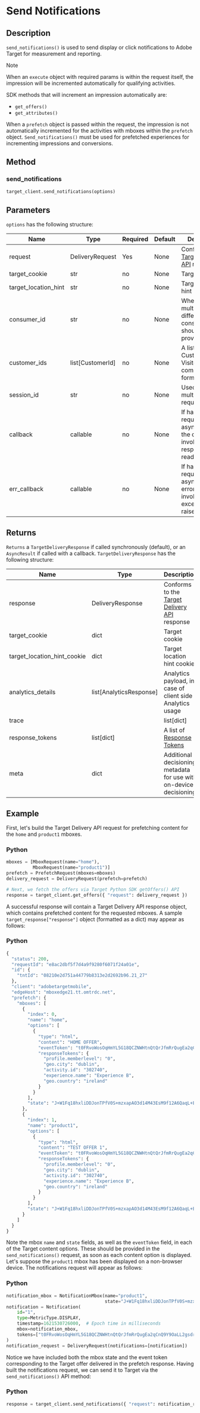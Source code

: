 # Send Notifications

## Description

`send_notifications()` is used to send display or click notifications to Adobe Target for measurement and reporting.

>[!NOTE]
>
>When an `execute` object with required params is within the request itself, the impression will be incremented automatically for qualifying activities.

SDK methods that will increment an impression automatically are:

* `get_offers()`
* `get_attributes()`

When a `prefetch` object is passed within the request, the impression is not automatically incremented for the activities with mboxes within the `prefetch` object. `Send_notifications()` must be used for prefetched experiences for incrementing impressions and conversions.

## Method

### send_notifications

```python
target_client.send_notifications(options)
```

## Parameters

`options` has the following structure:

|Name|Type|Required|Default|Description|
| --- | --- | --- | --- | --- |
|request|DeliveryRequest|Yes|None|Conforms to the [Target Delivery API](/help/dev/implement/delivery-api/index.md) request|
|target_cookie|str|no|None|Target cookie|
|target_location_hint|str|no|None|Target location hint|
|consumer_id|str|no|None|When stitching multiple calls, different consumer IDs should be provided|
|customer_ids|list[CustomerId]|no|None|A list of Customer Ids in VisitorId-compatible format|
|session_id|str|no|None|Used for linking multiple requests|
|callback|callable|no|None|If handling request asynchronously, the callback is invoked when response is ready|
|err_callback|callable|no|None|If handling request asynchronously, error callback is invoked when exception is raised|

## Returns

`Returns` a `TargetDeliveryResponse` if called synchronously (default), or an `AsyncResult` if called with a callback. `TargetDeliveryResponse` has the following structure:

|Name|Type|Description|
| --- | --- | --- |
|response|DeliveryResponse|Conforms to the [Target Delivery API](/help/dev/implement/delivery-api/index.md) response|
|target_cookie|dict|Target cookie|
|target_location_hint_cookie|dict|Target location hint cookie|
|analytics_details|list[AnalyticsResponse]|Analytics payload, in case of client side Analytics usage|
|trace||list[dict]|Aggregated trace data for all request mboxes/views|
|response_tokens|list[dict]|A list of [​Response Tokens](https://experienceleague.adobe.com/docs/target/using/administer/response-tokens.html)|
|meta|dict|Additional decisioning metadata for use with on-device-decisioning|

## Example

First, let's build the Target Delivery API request for prefetching content for the `home` and `product1` mboxes.

### Python

```python
mboxes = [MboxRequest(name="home"),
          MboxRequest(name="product1")]
prefetch = PrefetchRequest(mboxes=mboxes)
delivery_request = DeliveryRequest(prefetch=prefetch)

# Next, we fetch the offers via Target Python SDK getOffers() API
response = target_client.get_offers({ "request": delivery_request })
```

A successful response will contain a Target Delivery API response object, which contains prefetched content for the requested mboxes. A sample `target_response["response"]` object (formatted as a dict) may appear as follows:

### Python

```python
{
  "status": 200,
  "requestId": "e8ac2dbf5f7d4a9f9280f6071f24a01e",
  "id": {
    "tntId": "08210e2d751a44779b8313e2d2692b96.21_27"
  },
  "client": "adobetargetmobile",
  "edgeHost": "mboxedge21.tt.omtrdc.net",
  "prefetch": {
    "mboxes": [
      {
        "index": 0,
        "name": "home",
        "options": [
          {
            "type": "html",
            "content": "HOME OFFER",
            "eventToken": "t0FRvoWosOqHmYL5G18QCZNWHtnQtQrJfmRrQugEa2qCnQ9Y9OaLL2gsdrWQTvE54PwSz67rmXWmSnkXpSSS2Q==",
            "responseTokens": {
              "profile.memberlevel": "0",
              "geo.city": "dublin",
              "activity.id": "302740",
              "experience.name": "Experience B",
              "geo.country": "ireland"
            }
          }
        ],
        "state": "J+W1Fq18hxliDDJonTPfV0S+mzxapAO3d14M43EsM9f12A6QaqL+E3XKkRFlmq9U"
      },
      {
        "index": 1,
        "name": "product1",
        "options": [
          {
            "type": "html",
            "content": "TEST OFFER 1",
            "eventToken": "t0FRvoWosOqHmYL5G18QCZNWHtnQtQrJfmRrQugEa2qCnQ9Y9OaLL2gsdrWQTvE54PwSz67rmXWmSnkXpSSS2Q==",
            "responseTokens": {
              "profile.memberlevel": "0",
              "geo.city": "dublin",
              "activity.id": "302740",
              "experience.name": "Experience B",
              "geo.country": "ireland"
            }
          }
        ],
        "state": "J+W1Fq18hxliDDJonTPfV0S+mzxapAO3d14M43EsM9f12A6QaqL+E3XKkRFlmq9U"
      }
    ]
  }
}
```

Note the mbox `name` and `state` fields, as well as the `eventToken` field, in each of the Target content options. These should be provided in the `send_notifications()` request, as soon as each content option is displayed. Let's suppose the `product1` mbox has been displayed on a non-browser device. The notifications request will appear as follows:

### Python

```python
notification_mbox = NotificationMbox(name="product1",
                                     state="J+W1Fq18hxliDDJonTPfV0S+mzxapAO3d14M43EsM9f12A6QaqL+E3XKkRFlmq9U")
notification = Notification(
    id="1",
    type=MetricType.DISPLAY,
    timestamp=1621530726000,  # Epoch time in milliseconds
    mbox=notification_mbox,
    tokens=["t0FRvoWosOqHmYL5G18QCZNWHtnQtQrJfmRrQugEa2qCnQ9Y9OaLL2gsdrWQTvE54PwSz67rmXWmSnkXpSSS2Q=="]
)
notification_request = DeliveryRequest(notifications=[notification])
```

Notice we have included both the mbox state and the event token corresponding to the Target offer delivered in the prefetch response. Having built the notifications request, we can send it to Target via the `send_notifications()` API method:

### Python

```python
response = target_client.send_notifications({ "request": notification_request })
```